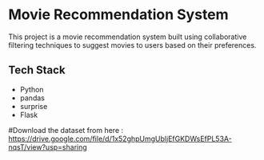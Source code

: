 # Movie Recommendation System

This project is a movie recommendation system built using collaborative filtering techniques to suggest movies to users based on their preferences.

## Tech Stack
- Python
- pandas
- surprise
- Flask

#Download the dataset from here :
https://drive.google.com/file/d/1x52ghpUmgUbljEfGKDWsEfPL53A-nqsT/view?usp=sharing
